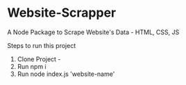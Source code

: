 # Website-Scrapper
A Node Package to Scrape Website's Data - HTML, CSS, JS

Steps to run this project
1. Clone Project - 
2. Run npm i
3. Run node index.js 'website-name'
